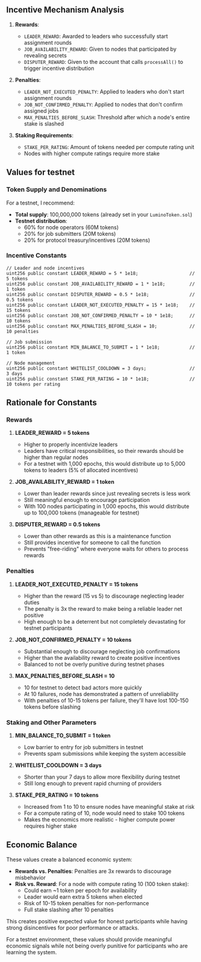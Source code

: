 
## Incentive Mechanism Analysis

1. **Rewards**:
   - `LEADER_REWARD`: Awarded to leaders who successfully start assignment rounds
   - `JOB_AVAILABILITY_REWARD`: Given to nodes that participated by revealing secrets
   - `DISPUTER_REWARD`: Given to the account that calls `processAll()` to trigger incentive distribution

2. **Penalties**:
   - `LEADER_NOT_EXECUTED_PENALTY`: Applied to leaders who don't start assignment rounds
   - `JOB_NOT_CONFIRMED_PENALTY`: Applied to nodes that don't confirm assigned jobs
   - `MAX_PENALTIES_BEFORE_SLASH`: Threshold after which a node's entire stake is slashed

3. **Staking Requirements**:
   - `STAKE_PER_RATING`: Amount of tokens needed per compute rating unit
   - Nodes with higher compute ratings require more stake

## Values for testnet

### Token Supply and Denominations

For a testnet, I recommend:

- **Total supply**: 100,000,000 tokens (already set in your `LuminoToken.sol`)
- **Testnet distribution**: 
  - 60% for node operators (60M tokens)
  - 20% for job submitters (20M tokens)
  - 20% for protocol treasury/incentives (20M tokens)

### Incentive Constants

```solidity
// Leader and node incentives
uint256 public constant LEADER_REWARD = 5 * 1e18;                   // 5 tokens
uint256 public constant JOB_AVAILABILITY_REWARD = 1 * 1e18;         // 1 token
uint256 public constant DISPUTER_REWARD = 0.5 * 1e18;               // 0.5 tokens
uint256 public constant LEADER_NOT_EXECUTED_PENALTY = 15 * 1e18;    // 15 tokens
uint256 public constant JOB_NOT_CONFIRMED_PENALTY = 10 * 1e18;      // 10 tokens
uint256 public constant MAX_PENALTIES_BEFORE_SLASH = 10;            // 10 penalties

// Job submission
uint256 public constant MIN_BALANCE_TO_SUBMIT = 1 * 1e18;           // 1 token

// Node management
uint256 public constant WHITELIST_COOLDOWN = 3 days;                // 3 days
uint256 public constant STAKE_PER_RATING = 10 * 1e18;               // 10 tokens per rating
```

## Rationale for Constants

### Rewards

1. **LEADER_REWARD = 5 tokens**
   - Higher to properly incentivize leaders
   - Leaders have critical responsibilities, so their rewards should be higher than regular nodes
   - For a testnet with 1,000 epochs, this would distribute up to 5,000 tokens to leaders (5% of allocated incentives)

2. **JOB_AVAILABILITY_REWARD = 1 token**
   - Lower than leader rewards since just revealing secrets is less work
   - Still meaningful enough to encourage participation
   - With 100 nodes participating in 1,000 epochs, this would distribute up to 100,000 tokens (manageable for testnet)

3. **DISPUTER_REWARD = 0.5 tokens**
   - Lower than other rewards as this is a maintenance function
   - Still provides incentive for someone to call the function
   - Prevents "free-riding" where everyone waits for others to process rewards

### Penalties

1. **LEADER_NOT_EXECUTED_PENALTY = 15 tokens**
   - Higher than the reward (15 vs 5) to discourage neglecting leader duties
   - The penalty is 3x the reward to make being a reliable leader net positive
   - High enough to be a deterrent but not completely devastating for testnet participants

2. **JOB_NOT_CONFIRMED_PENALTY = 10 tokens**
   - Substantial enough to discourage neglecting job confirmations
   - Higher than the availability reward to create positive incentives
   - Balanced to not be overly punitive during testnet phases

3. **MAX_PENALTIES_BEFORE_SLASH = 10**
   - 10 for testnet to detect bad actors more quickly
   - At 10 failures, node has demonstrated a pattern of unreliability
   - With penalties of 10-15 tokens per failure, they'll have lost 100-150 tokens before slashing

### Staking and Other Parameters

1. **MIN_BALANCE_TO_SUBMIT = 1 token**
   - Low barrier to entry for job submitters in testnet
   - Prevents spam submissions while keeping the system accessible

2. **WHITELIST_COOLDOWN = 3 days**
   - Shorter than your 7 days to allow more flexibility during testnet
   - Still long enough to prevent rapid churning of providers

3. **STAKE_PER_RATING = 10 tokens**
   - Increased from 1 to 10 to ensure nodes have meaningful stake at risk
   - For a compute rating of 10, node would need to stake 100 tokens
   - Makes the economics more realistic - higher compute power requires higher stake

## Economic Balance

These values create a balanced economic system:

- **Rewards vs. Penalties**: Penalties are 3x rewards to discourage misbehavior
- **Risk vs. Reward**: For a node with compute rating 10 (100 token stake):
  - Could earn ~1 token per epoch for availability
  - Leader would earn extra 5 tokens when elected
  - Risk of 10-15 token penalties for non-performance
  - Full stake slashing after 10 penalties

This creates positive expected value for honest participants while having strong disincentives for poor performance or attacks.

For a testnet environment, these values should provide meaningful economic signals while not being overly punitive for participants who are learning the system.